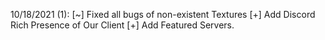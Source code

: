 10/18/2021 (1):
[~] Fixed all bugs of non-existent Textures
[+] Add Discord Rich Presence of Our Client
[+] Add Featured Servers.
